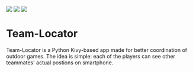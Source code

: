 ![](https://img.shields.io/badge/python-3.7-blue)
[![](https://img.shields.io/badge/kivy-1.11.1-lightgrey)](https://kivy.org/#home)
![](https://img.shields.io/badge/platform-android-green)

# Team-Locator

Team-Locator is a Python Kivy-based app made for better coordination of outdoor games. The idea is simple: each of the players can see other teammates' actual postions on smartphone.
